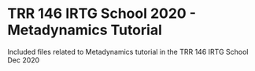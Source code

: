 # TRR 146 IRTG School 2020 - Metadynamics Tutorial
Included files related to Metadynamics tutorial in the TRR 146 IRTG School Dec 2020

